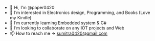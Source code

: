 - 👋 Hi, I’m @paper0420
- 👀 I’m interested in Electronics design, Programming, and Books (Love my Kindle)
- 🌱 I’m currently learning Embedded system & C#
- 💞️ I’m looking to collaborate on any IOT projects and Web
- 📫 How to reach me -> sumitra0420@gmail.com

<!---
paper0420/paper0420 is a ✨ special ✨ repository because its `README.md` (this file) appears on your GitHub profile.
You can click the Preview link to take a look at your changes.
--->
